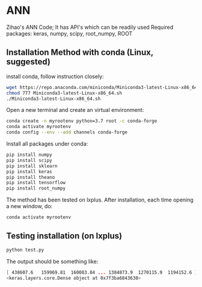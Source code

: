 # ANN

Zihao's ANN Code; It has API's which can be readily used
Required packages: keras, numpy, scipy, root_numpy, ROOT


## Installation Method with conda (Linux, suggested)

install conda, follow instruction closely:
```sh
wget https://repo.anaconda.com/miniconda/Miniconda3-latest-Linux-x86_64.sh
chmod 777 Miniconda3-latest-Linux-x86_64.sh
./Miniconda3-latest-Linux-x86_64.sh
```

Open a new terminal and create an virtual environment:
```sh
conda create -n myrootenv python=3.7 root -c conda-forge
conda activate myrootenv
conda config --env --add channels conda-forge
```

Install all packages under conda:
```sh
pip install numpy
pip install scipy
pip install sklearn
pip install keras
pip install theano
pip install tensorflow
pip install root_numpy
```

The method has been tested on lxplus. After installation, each time opening a new window, do:
```sh
conda activate myrootenv
```

## Testing installation (on lxplus)
```sh
python test.py
```

The output should be something like:
```sh
[ 438607.6   159969.81  160083.84 ... 1384873.9  1270115.9  1194152.6 ]
<keras.layers.core.Dense object at 0x7f3ba6843630>
```

